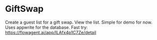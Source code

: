 # GiftSwap
Create a guest list for a gift swap. View the list. Simple for demo for now. Uses appwrite for the database.
Fast try: https://flowagent.ai/app/ILAfx4p1C7Ze/detail
